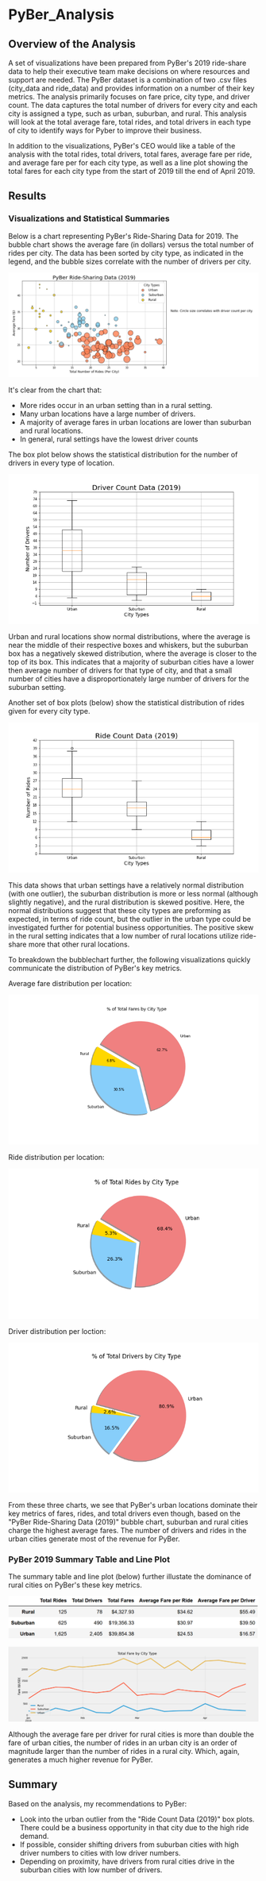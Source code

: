 # PyBer_Analysis
## Overview of the Analysis
A set of visualizations have been prepared from PyBer's 2019 ride-share data to help their executive team make decisions on where resources and support are needed.  The PyBer dataset is a combination of two .csv files (city_data and ride_data) and provides information on a number of their key metrics. The analysis primarily focuses on fare price, city type, and driver count. The data captures the total number of drivers for every city and each city is assigned a type, such as urban, suburban, and rural. This analysis will look at the total average fare, total rides, and total drivers in each type of city to identify ways for Pyber to improve their business.

In addition to the visualizations, PyBer's CEO would like a table of the analysis with the total rides, total drivers, total fares, average fare per ride, and average fare per for each city type, as well as a line plot showing the total fares for each city type from the start of 2019 till the end of April 2019.


## Results
### Visualizations and Statistical Summaries
Below is a chart representing PyBer's Ride-Sharing Data for 2019. The bubble chart shows the average fare (in dollars) versus the total number of rides per city. The data has been sorted by city type, as indicated in the legend, and the bubble sizes correlate with the number of drivers per city. 

![Bubble Chart from Initial Analysis](https://github.com/jp3tty/PyBer_Analysis/blob/main/analysis/Fig1.png)

It's clear from the chart that:
* More rides occur in an urban setting than in a rural setting.
* Many urban locations have a large number of drivers.
* A majority of average fares in urban locations are lower than suburban and rural locations.
* In general, rural settings have the lowest driver counts

The box plot below shows the statistical distribution for the number of drivers in every type of location. 

![Driver Count Stats](https://github.com/jp3tty/PyBer_Analysis/blob/main/analysis/Fig2.png)

Urban and rural locations show normal distributions, where the average is near the middle of their respective boxes and whiskers, but the suburban box has a negatively skewed distribution, where the average is closer to the top of its box. This indicates that a majority of suburban cities have a lower then average number of drivers for that type of city, and that a small number of cities have a disproportionately large number of drivers for the suburban setting.

Another set of box plots (below) show the statistical distribution of rides given for every city type.

![Ride Count Stats](https://github.com/jp3tty/PyBer_Analysis/blob/main/analysis/Fig3.png)

This data shows that urban settings have a relatively normal distribution (with one outlier), the suburban distribution is more or less normal (although slightly negative), and the rural distribution is skewed positive. Here, the normal distributions suggest that these city types are preforming as expected, in terms of ride count, but the outlier in the urban type could be investigated further for potential business opportunities. The positive skew in the rural setting indicates that a low number of rural locations utilize ride-share more that other rural locations.

To breakdown the bubblechart further, the following visualizations quickly communicate the distribution of PyBer's key metrics.

Average fare distribution per location:

![% of Fare by City](https://github.com/jp3tty/PyBer_Analysis/blob/main/analysis/Fig5.png)


Ride distribution per location:

![% of Rides by City](https://github.com/jp3tty/PyBer_Analysis/blob/main/analysis/Fig6.png)


Driver distribution per loction:

![% of Drivers by City](https://github.com/jp3tty/PyBer_Analysis/blob/main/analysis/Fig7.png)


From these three charts, we see that PyBer's urban locations dominate their key metrics of fares, rides, and total drivers even though, based on the "PyBer Ride-Sharing Data (2019)" bubble chart, suburban and rural cities charge the highest average fares. The number of drivers and rides in the urban cities generate most of the revenue for PyBer.


### PyBer 2019 Summary Table and Line Plot
The summary table and line plot (below) further illustate the dominance of rural cities on PyBer's these key metrics.

![PyBer Summary](https://github.com/jp3tty/PyBer_Analysis/blob/main/analysis/PyBer_Summary.PNG)

![PyBer_Fare_Plot](https://github.com/jp3tty/PyBer_Analysis/blob/main/analysis/PyBer_Challenge_Fare.png)

Although the average fare per driver for rural cities is more than double the fare of urban cities, the number of rides in an urban city is an order of magnitude larger than the number of rides in a rural city. Which, again, generates a much higher revenue for PyBer.


## Summary
Based on the analysis, my recommendations to PyBer:

* Look into the urban outlier from the "Ride Count Data (2019)" box plots. There could be a business opportunity in that city due to the high ride demand.
* If possible, consider shifting drivers from suburban cities with high driver numbers to cities with low driver numbers.
* Depending on proximity, have drivers from rural cities drive in the suburban cities with low number of drivers.
